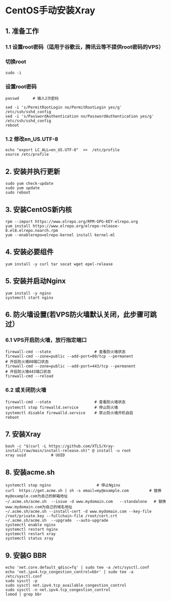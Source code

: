 # CentOS手动安装Xray

## 1. 准备工作
### 1.1 设置root密码（适用于谷歌云，腾讯云等不提供root密码的VPS）
### 切换root
```
sudo -i
```
### 设置root密码
```
passwd      # 输入2次密码
```
```
sed -i 's/PermitRootLogin no/PermitRootLogin yes/g' /etc/ssh/sshd_config
sed -i 's/PasswordAuthentication no/PasswordAuthentication yes/g' /etc/ssh/sshd_config
reboot
```
### 1.2 修改en_US.UTF-8
```
echo "export LC_ALL=en_US.UTF-8"  >>  /etc/profile
source /etc/profile
```

## 2. 安装并执行更新
```
sudo yum check-update
sudo yum update
sudo reboot
```

## 3. 安装CentOS新内核
```
rpm --import https://www.elrepo.org/RPM-GPG-KEY-elrepo.org
yum install https://www.elrepo.org/elrepo-release-8.el8.elrepo.noarch.rpm
yum --enablerepo=elrepo-kernel install kernel-ml
```

## 4. 安装必要组件
```
yum install -y curl tar socat wget epel-release 
```
## 5. 安装并启动Nginx
```
yum install -y nginx
systemctl start nginx
```

## 6. 防火墙设置(若VPS防火墙默认关闭，此步骤可跳过）
### 6.1 VPS开启防火墙，放行指定端口
```
firewall-cmd --state                   # 查看防火墙状态
firewall-cmd --zone=public --add-port=80/tcp --permanent                # 开启防火墙80端口状态
firewall-cmd --zone=public --add-port=443/tcp --permanent               # 开启防火墙443端口状态
firewall-cmd --reload
```
### 6.2 或关闭防火墙
```
firewall-cmd --state                   # 查看防火墙状态
systemctl stop firewalld.service       # 停止防火墙
systemctl disable firewalld.service    # 禁止防火墙开机自启
reboot
```

## 7. 安装Xray
```
bash -c "$(curl -L https://github.com/XTLS/Xray-install/raw/main/install-release.sh)" @ install -u root
xray uuid           # UUID
```

## 8. 安装acme.sh
```
systemctl stop nginx                    # 停止Nginx
curl  https://get.acme.sh | sh -s email=my@example.com         # 替换my@example.com为自己的邮箱地址
~/.acme.sh/acme.sh  --issue -d www.mydomain.com   --standalone   # 替换www.mydomain.com为自己的域名地址
~/.acme.sh/acme.sh --install-cert -d www.mydomain.com --key-file /root/private.key --fullchain-file /root/cert.crt
~/.acme.sh/acme.sh  --upgrade  --auto-upgrade
systemctl enable nginx
systemctl restart nginx
systemctl restart xray
systemctl status xray
```

## 9. 安装G BBR
```
echo 'net.core.default_qdisc=fq' | sudo tee -a /etc/sysctl.conf
echo 'net.ipv4.tcp_congestion_control=bbr' | sudo tee -a /etc/sysctl.conf
sudo sysctl -p
sudo sysctl net.ipv4.tcp_available_congestion_control
sudo sysctl -n net.ipv4.tcp_congestion_control
lsmod | grep bbr
```
